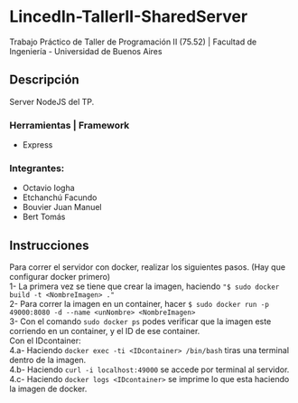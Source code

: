 # LincedIn-TallerII-SharedServer
Trabajo Práctico de Taller de Programación II (75.52) | Facultad de Ingeniería - Universidad de Buenos Aires

## Descripción
Server NodeJS del TP.

### Herramientas | Framework
  - Express

### Integrantes:
  - Octavio Iogha
  - Etchanchú Facundo
  - Bouvier Juan Manuel
  - Bert Tomás

## Instrucciones
Para correr el servidor con docker, realizar los siguientes pasos. (Hay que configurar docker primero) </br>
1- La primera vez se tiene que crear la imagen, haciendo ``"$ sudo docker build -t <NombreImagen> ."``</br>
2- Para correr la imagen en un container, hacer ``$ sudo docker run -p 49000:8080 -d --name <unNombre> <NombreImagen> `` </br>
3- Con el comando ``sudo docker ps`` podes verificar que la imagen este corriendo en un container, y el ID de ese container. </br>
Con el IDcontainer:</br>
4.a- Haciendo ``docker exec -ti <IDcontainer> /bin/bash`` tiras una terminal dentro de la imagen. </br>
4.b- Haciendo ``curl -i localhost:49000`` se accede por terminal al servidor. </br>
4.c- Haciendo ``docker logs <IDcontainer>`` se imprime lo que esta haciendo la imagen de docker. </br>
